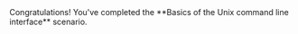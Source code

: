 <script>
import Alert from "$components/Alert.svelte";
</script>

<Alert>
    Congratulations! You've completed the **Basics of the Unix command line interface** scenario.
</Alert>
